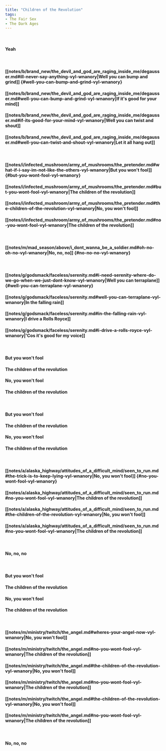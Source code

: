 ```yaml
---
title: "Children of the Revolution"
tags:
- The Fair Sex
- The Dark Ages
---
```

&nbsp;
#### Yeah
&nbsp;
#### [[notes/b/brand_new/the_devil_and_god_are_raging_inside_me/degausser.md#ill-never-say-anything-vyl-wnanory|Well you can bump and grind]] {#well-you-can-bump-and-grind-vyl-wnanory}
#### [[notes/b/brand_new/the_devil_and_god_are_raging_inside_me/degausser.md#well-you-can-bump-and-grind-vyl-wnanory|If it's good for your mind]]
#### [[notes/b/brand_new/the_devil_and_god_are_raging_inside_me/degausser.md#if-its-good-for-your-mind-vyl-wnanory|Well you can twist and shout]]
#### [[notes/b/brand_new/the_devil_and_god_are_raging_inside_me/degausser.md#well-you-can-twist-and-shout-vyl-wnanory|Let it all hang out]]
&nbsp;
#### [[notes/i/infected_mushroom/army_of_mushrooms/the_pretender.md#what-if-i-say-im-not-like-the-others-vyl-wnanory|But you won't fool]] {#but-you-wont-fool-vyl-wnanory}
#### [[notes/i/infected_mushroom/army_of_mushrooms/the_pretender.md#but-you-wont-fool-vyl-wnanory|The children of the revolution]]
#### [[notes/i/infected_mushroom/army_of_mushrooms/the_pretender.md#the-children-of-the-revolution-vyl-wnanory|No, you won't fool]]
#### [[notes/i/infected_mushroom/army_of_mushrooms/the_pretender.md#no-you-wont-fool-vyl-wnanory|The children of the revolution]]
&nbsp;
#### [[notes/m/mad_season/above/i_dont_wanna_be_a_soldier.md#oh-no-oh-no-vyl-wnanory|No, no, no]] {#no-no-no-vyl-wnanory}
&nbsp;
#### [[notes/g/godsmack/faceless/serenity.md#i-need-serenity-where-do-we-go-when-we-just-dont-know-vyl-wnanory|Well you can terraplane]] {#well-you-can-terraplane-vyl-wnanory}
#### [[notes/g/godsmack/faceless/serenity.md#well-you-can-terraplane-vyl-wnanory|In the falling rain]]
#### [[notes/g/godsmack/faceless/serenity.md#in-the-falling-rain-vyl-wnanory|I drive a Rolls Royce]]
#### [[notes/g/godsmack/faceless/serenity.md#i-drive-a-rolls-royce-vyl-wnanory|'Cos it's good for my voice]]
&nbsp;
#### But you won't fool
#### The children of the revolution
#### No, you won't fool
#### The children of the revolution
&nbsp;
#### But you won't fool
#### The children of the revolution
#### No, you won't fool
#### The children of the revolution
&nbsp;
#### [[notes/a/alaska_highway/attitudes_of_a_difficult_mind/seen_to_run.md#the-trick-is-to-keep-lying-vyl-wnanory|No, you won't fool]] {#no-you-wont-fool-vyl-wnanory}
#### [[notes/a/alaska_highway/attitudes_of_a_difficult_mind/seen_to_run.md#no-you-wont-fool-vyl-wnanory|The children of the revolution]]
#### [[notes/a/alaska_highway/attitudes_of_a_difficult_mind/seen_to_run.md#the-children-of-the-revolution-vyl-wnanory|No, you won't fool]]
#### [[notes/a/alaska_highway/attitudes_of_a_difficult_mind/seen_to_run.md#no-you-wont-fool-vyl-wnanory|The children of the revolution]]
&nbsp;
#### No, no, no
&nbsp;
#### But you won't fool
#### The children of the revolution
#### No, you won't fool
#### The children of the revolution
&nbsp;
#### [[notes/m/ministry/twitch/the_angel.md#wheres-your-angel-now-vyl-wnanory|No, you won't fool]]
#### [[notes/m/ministry/twitch/the_angel.md#no-you-wont-fool-vyl-wnanory|The children of the revolution]]
#### [[notes/m/ministry/twitch/the_angel.md#the-children-of-the-revolution-vyl-wnanory|No, you won't fool]]
#### [[notes/m/ministry/twitch/the_angel.md#no-you-wont-fool-vyl-wnanory|The children of the revolution]]
#### [[notes/m/ministry/twitch/the_angel.md#the-children-of-the-revolution-vyl-wnanory|No, you won't fool]]
#### [[notes/m/ministry/twitch/the_angel.md#no-you-wont-fool-vyl-wnanory|The children of the revolution]]
&nbsp;
#### No, no, no
